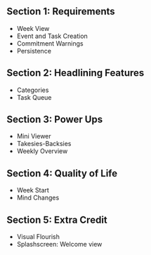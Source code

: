 ## Section 1: Requirements
- Week View
- Event and Task Creation
- Commitment Warnings
- Persistence

## Section 2: Headlining Features
- Categories
- Task Queue

## Section 3: Power Ups
- Mini Viewer
- Takesies-Backsies
- Weekly Overview

## Section 4: Quality of Life
- Week Start
- Mind Changes

## Section 5: Extra Credit
- Visual Flourish
- Splashscreen: Welcome view 
